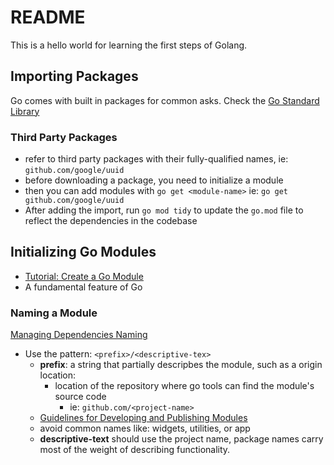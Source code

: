 # README

This is a hello world for learning the first steps of Golang.

## Importing Packages
Go comes with built in packages for common asks. Check the [Go Standard Library](https://pkg.go.dev/std)

### Third Party Packages
- refer to third party packages with their fully-qualified names, ie: `github.com/google/uuid`
- before downloading a package, you need to initialize a module
- then you can add modules with `go get <module-name>`
  ie: `go get github.com/google/uuid`
- After adding the import, run `go mod tidy` to update the `go.mod` file to reflect the dependencies in the codebase

## Initializing Go Modules
- [Tutorial: Create a Go Module](https://go.dev/doc/tutorial/create-module)
- A fundamental feature of Go

### Naming a Module
[Managing Dependencies Naming](https://go.dev/doc/modules/managing-dependencies#naming_module)

- Use the pattern: `<prefix>/<descriptive-tex>`
  - **prefix**: a string that partially descripbes the module, such as a origin location:
    - location of the repository where go tools can find the module's source code
      - ie: `github.com/<project-name>`
  - [Guidelines for Developing and Publishing Modules](https://go.dev/doc/modules/developing)
  - avoid common names like: widgets, utilities, or app
  - **descriptive-text** should use the project name, package names carry most of the weight of describing functionality.
